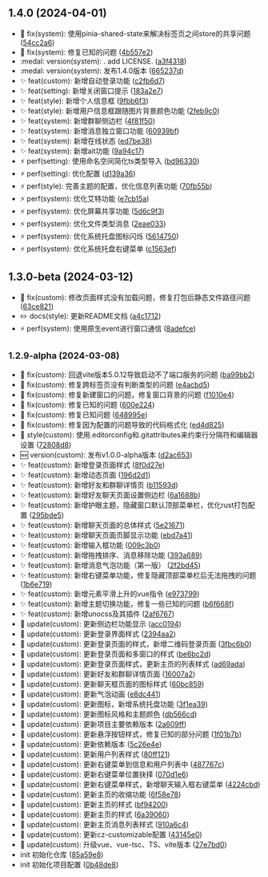 ## 1.4.0 (2024-04-01)

* :bug: fix(system): 使用pinia-shared-state来解决标签页之间store的共享问题 ([54cc2a6](https://gitee.com/nongyehong/HuLa-IM-Tauri/commits/54cc2a6))
* :bug: fix(system): 修复已知的问题 ([4b557e2](https://gitee.com/nongyehong/HuLa-IM-Tauri/commits/4b557e2))
* :medal: version(system): . add LICENSE. ([a3f4318](https://gitee.com/nongyehong/HuLa-IM-Tauri/commits/a3f4318))
* :medal: version(system): 发布1.4.0版本 ([665237d](https://gitee.com/nongyehong/HuLa-IM-Tauri/commits/665237d))
* :sparkles: feat(custom): 新增自动登录功能 ([c2fb6d7](https://gitee.com/nongyehong/HuLa-IM-Tauri/commits/c2fb6d7))
* :sparkles: feat(setting): 新增关闭窗口提示 ([183a2e7](https://gitee.com/nongyehong/HuLa-IM-Tauri/commits/183a2e7))
* :sparkles: feat(style): 新增个人信息框 ([9fbb6f3](https://gitee.com/nongyehong/HuLa-IM-Tauri/commits/9fbb6f3))
* :sparkles: feat(style): 新增用户信息框跟随图片背景颜色功能 ([2feb9c0](https://gitee.com/nongyehong/HuLa-IM-Tauri/commits/2feb9c0))
* :sparkles: feat(system): 新增群聊侧边栏 ([4f81f50](https://gitee.com/nongyehong/HuLa-IM-Tauri/commits/4f81f50))
* :sparkles: feat(system): 新增消息独立窗口功能 ([60939bf](https://gitee.com/nongyehong/HuLa-IM-Tauri/commits/60939bf))
* :sparkles: feat(system): 新增在线状态 ([ed7be38](https://gitee.com/nongyehong/HuLa-IM-Tauri/commits/ed7be38))
* :sparkles: feat(system): 新增ait功能 ([9a94c17](https://gitee.com/nongyehong/HuLa-IM-Tauri/commits/9a94c17))
* :zap: perf(setting): 使用命名空间简化ts类型导入 ([bd96330](https://gitee.com/nongyehong/HuLa-IM-Tauri/commits/bd96330))
* :zap: perf(setting): 优化配置 ([d139a36](https://gitee.com/nongyehong/HuLa-IM-Tauri/commits/d139a36))
* :zap: perf(style): 完善主题的配置，优化信息列表功能 ([70fb55b](https://gitee.com/nongyehong/HuLa-IM-Tauri/commits/70fb55b))
* :zap: perf(system): 优化艾特功能 ([e7cb15a](https://gitee.com/nongyehong/HuLa-IM-Tauri/commits/e7cb15a))
* :zap: perf(system): 优化屏幕共享功能 ([5d6c9f3](https://gitee.com/nongyehong/HuLa-IM-Tauri/commits/5d6c9f3))
* :zap: perf(system): 优化文件类型消息 ([2eae033](https://gitee.com/nongyehong/HuLa-IM-Tauri/commits/2eae033))
* :zap: perf(system): 优化系统托盘图标闪烁 ([5614750](https://gitee.com/nongyehong/HuLa-IM-Tauri/commits/5614750))
* :zap: perf(system): 优化系统托盘右键菜单 ([c1563ef](https://gitee.com/nongyehong/HuLa-IM-Tauri/commits/c1563ef))



## 1.3.0-beta (2024-03-12)

* :bug: fix(custom): 修改页面样式没有加载问题，修复打包后静态文件路径问题 ([63ce821](https://gitee.com/nongyehong/HuLa-IM-Tauri/commits/63ce821))
* :pencil2: docs(style): 更新README文档 ([a4c1712](https://gitee.com/nongyehong/HuLa-IM-Tauri/commits/a4c1712))
* :zap: perf(system): 使用原生event进行窗口通信 ([8adefce](https://gitee.com/nongyehong/HuLa-IM-Tauri/commits/8adefce))



## <small>1.2.9-alpha (2024-03-08)</small>

* :bug: fix(custom): 回退vite版本5.0.12导致启动不了端口服务的问题 ([ba99bb2](https://gitee.com/nongyehong/HuLa-IM-Tauri/commits/ba99bb2))
* :bug: fix(custom): 修复跨标签页没有判断类型的问题 ([e4acbd5](https://gitee.com/nongyehong/HuLa-IM-Tauri/commits/e4acbd5))
* :bug: fix(custom): 修复新建窗口的问题，修复窗口背景的问题 ([f1010e4](https://gitee.com/nongyehong/HuLa-IM-Tauri/commits/f1010e4))
* :bug: fix(custom): 修复已知的问题 ([600e224](https://gitee.com/nongyehong/HuLa-IM-Tauri/commits/600e224))
* :bug: fix(custom): 修复已知问题 ([648995e](https://gitee.com/nongyehong/HuLa-IM-Tauri/commits/648995e))
* :bug: fix(custom): 修复因为配置的问题导致的代码格式化 ([ed4d825](https://gitee.com/nongyehong/HuLa-IM-Tauri/commits/ed4d825))
* :lipstick: style(custom): 使用.editorconfig和.gitattributes来约束行分隔符和编辑器设置 ([72808d8](https://gitee.com/nongyehong/HuLa-IM-Tauri/commits/72808d8))
* :new: version(custom): 发布v1.0.0-alpha版本 ([d2ac653](https://gitee.com/nongyehong/HuLa-IM-Tauri/commits/d2ac653))
* :sparkles: feat(custom): 新增登录页面样式 ([8f0d27e](https://gitee.com/nongyehong/HuLa-IM-Tauri/commits/8f0d27e))
* :sparkles: feat(custom): 新增动态页面 ([196d2d1](https://gitee.com/nongyehong/HuLa-IM-Tauri/commits/196d2d1))
* :sparkles: feat(custom): 新增好友和群聊详情页 ([b11593d](https://gitee.com/nongyehong/HuLa-IM-Tauri/commits/b11593d))
* :sparkles: feat(custom): 新增好友聊天页面设置侧边栏 ([6a1688b](https://gitee.com/nongyehong/HuLa-IM-Tauri/commits/6a1688b))
* :sparkles: feat(custom): 新增护眼主题，隐藏窗口默认顶部菜单栏，优化rust打包配置 ([295bde5](https://gitee.com/nongyehong/HuLa-IM-Tauri/commits/295bde5))
* :sparkles: feat(custom): 新增聊天页面的总体样式 ([5e21671](https://gitee.com/nongyehong/HuLa-IM-Tauri/commits/5e21671))
* :sparkles: feat(custom): 新增聊天页面页脚显示功能 ([ebd7a41](https://gitee.com/nongyehong/HuLa-IM-Tauri/commits/ebd7a41))
* :sparkles: feat(custom): 新增输入框功能 ([009c3b0](https://gitee.com/nongyehong/HuLa-IM-Tauri/commits/009c3b0))
* :sparkles: feat(custom): 新增拖拽排序、消息移除功能 ([393a689](https://gitee.com/nongyehong/HuLa-IM-Tauri/commits/393a689))
* :sparkles: feat(custom): 新增消息气泡功能（第一版） ([2f2bd45](https://gitee.com/nongyehong/HuLa-IM-Tauri/commits/2f2bd45))
* :sparkles: feat(custom): 新增右键菜单功能，修复隐藏顶部菜单栏后无法拖拽的问题 ([1b6e719](https://gitee.com/nongyehong/HuLa-IM-Tauri/commits/1b6e719))
* :sparkles: feat(custom): 新增元素平滑上升的vue指令 ([e973799](https://gitee.com/nongyehong/HuLa-IM-Tauri/commits/e973799))
* :sparkles: feat(custom): 新增主题切换功能，修复一些已知的问题 ([b6f668f](https://gitee.com/nongyehong/HuLa-IM-Tauri/commits/b6f668f))
* :sparkles: feat(custom): 新增unocss及其插件 ([2af6767](https://gitee.com/nongyehong/HuLa-IM-Tauri/commits/2af6767))
* :sunflower: update(custom): 更新侧边栏功能显示 ([acc0194](https://gitee.com/nongyehong/HuLa-IM-Tauri/commits/acc0194))
* :sunflower: update(custom): 更新登录界面样式 ([2394aa2](https://gitee.com/nongyehong/HuLa-IM-Tauri/commits/2394aa2))
* :sunflower: update(custom): 更新登录页面的样式，新增二维码登录页面 ([3fbc6b0](https://gitee.com/nongyehong/HuLa-IM-Tauri/commits/3fbc6b0))
* :sunflower: update(custom): 更新登录页面和多窗口的样式 ([be6bc2d](https://gitee.com/nongyehong/HuLa-IM-Tauri/commits/be6bc2d))
* :sunflower: update(custom): 更新登录页面样式，更新主页的列表样式 ([ad69ada](https://gitee.com/nongyehong/HuLa-IM-Tauri/commits/ad69ada))
* :sunflower: update(custom): 更新好友和群聊详情页面 ([16007a2](https://gitee.com/nongyehong/HuLa-IM-Tauri/commits/16007a2))
* :sunflower: update(custom): 更新聊天框页面的图标样式 ([60bc859](https://gitee.com/nongyehong/HuLa-IM-Tauri/commits/60bc859))
* :sunflower: update(custom): 更新气泡动画 ([e8dc441](https://gitee.com/nongyehong/HuLa-IM-Tauri/commits/e8dc441))
* :sunflower: update(custom): 更新图标，新增系统托盘功能 ([3f1ea39](https://gitee.com/nongyehong/HuLa-IM-Tauri/commits/3f1ea39))
* :sunflower: update(custom): 更新图标风格和主题颜色 ([db566cd](https://gitee.com/nongyehong/HuLa-IM-Tauri/commits/db566cd))
* :sunflower: update(custom): 更新项目主要依赖版本 ([2a609ff](https://gitee.com/nongyehong/HuLa-IM-Tauri/commits/2a609ff))
* :sunflower: update(custom): 更新悬浮按钮样式，修复已知的部分问题 ([1f01b7b](https://gitee.com/nongyehong/HuLa-IM-Tauri/commits/1f01b7b))
* :sunflower: update(custom): 更新依赖版本 ([5c26e4e](https://gitee.com/nongyehong/HuLa-IM-Tauri/commits/5c26e4e))
* :sunflower: update(custom): 更新用户列表样式 ([80ff121](https://gitee.com/nongyehong/HuLa-IM-Tauri/commits/80ff121))
* :sunflower: update(custom): 更新右键菜单到信息和用户列表中 ([487767c](https://gitee.com/nongyehong/HuLa-IM-Tauri/commits/487767c))
* :sunflower: update(custom): 更新右键菜单位置抉择 ([070d1e6](https://gitee.com/nongyehong/HuLa-IM-Tauri/commits/070d1e6))
* :sunflower: update(custom): 更新右键菜单样式，新增聊天输入框右键菜单 ([4224cbd](https://gitee.com/nongyehong/HuLa-IM-Tauri/commits/4224cbd))
* :sunflower: update(custom): 更新主页的收缩功能 ([6f58e78](https://gitee.com/nongyehong/HuLa-IM-Tauri/commits/6f58e78))
* :sunflower: update(custom): 更新主页的样式 ([bf94200](https://gitee.com/nongyehong/HuLa-IM-Tauri/commits/bf94200))
* :sunflower: update(custom): 更新主页的样式 ([6a39060](https://gitee.com/nongyehong/HuLa-IM-Tauri/commits/6a39060))
* :sunflower: update(custom): 更新主页消息列表样式 ([910a6c4](https://gitee.com/nongyehong/HuLa-IM-Tauri/commits/910a6c4))
* :sunflower: update(custom): 更新cz-customizable配置 ([43145e0](https://gitee.com/nongyehong/HuLa-IM-Tauri/commits/43145e0))
* :sunflower: update(custom): 升级vue、vue-tsc、TS、vite版本 ([27e7bd0](https://gitee.com/nongyehong/HuLa-IM-Tauri/commits/27e7bd0))
* init 初始化仓库 ([85a59e8](https://gitee.com/nongyehong/HuLa-IM-Tauri/commits/85a59e8))
* init 初始化项目配置 ([0b48de8](https://gitee.com/nongyehong/HuLa-IM-Tauri/commits/0b48de8))



